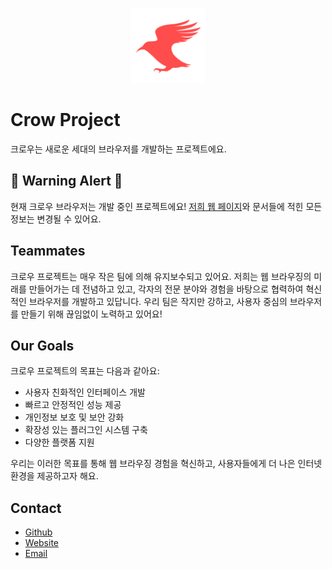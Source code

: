<p align="center">
  <a href="https://crow.damie.works/" target="blank"><img src="https://raw.githubusercontent.com/crow-browser/assets/main/stable/logo_color.png" width="120" alt="Crow Logo" /></a>
</p>

# Crow Project

크로우는 새로운 세대의 브라우저를 개발하는 프로젝트에요.

## 🚧 Warning Alert 🚧

현재 크로우 브라우저는 개발 중인 프로젝트에요!
[저희 웹 페이지](https://crow.damie.works/)와 문서들에 적힌 모든 정보는 변경될 수 있어요.

## Teammates

크로우 프로젝트는 매우 작은 팀에 의해 유지보수되고 있어요.
저희는 웹 브라우징의 미래를 만들어가는 데 전념하고 있고, 각자의 전문 분야와 경험을 바탕으로 협력하여 혁신적인 브라우저를 개발하고 있답니다.
우리 팀은 작지만 강하고, 사용자 중심의 브라우저를 만들기 위해 끊임없이 노력하고 있어요!

## Our Goals

크로우 프로젝트의 목표는 다음과 같아요:

- 사용자 친화적인 인터페이스 개발
- 빠르고 안정적인 성능 제공
- 개인정보 보호 및 보안 강화
- 확장성 있는 플러그인 시스템 구축
- 다양한 플랫폼 지원

우리는 이러한 목표를 통해 웹 브라우징 경험을 혁신하고, 사용자들에게 더 나은 인터넷 환경을 제공하고자 해요.

## Contact

- [Github](https://github.com/crow-browser)
- [Website](https://crow.damie.works/)
- [Email](mailTo:admin@damie.works)
